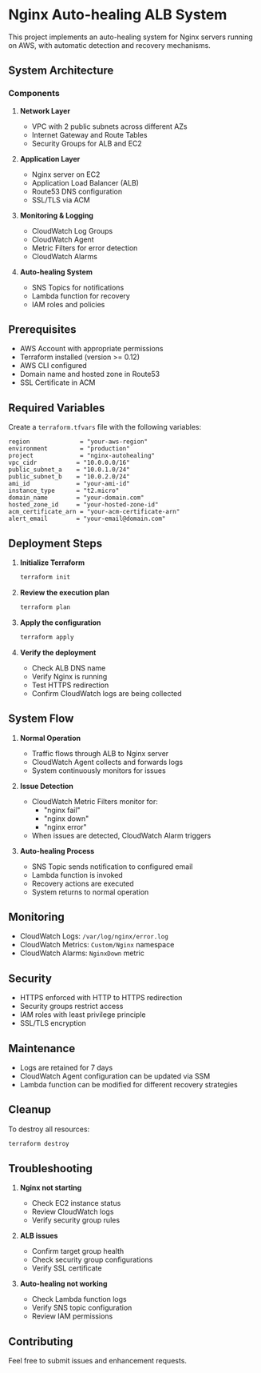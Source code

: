 # Nginx Auto-healing ALB System

This project implements an auto-healing system for Nginx servers running on AWS, with automatic detection and recovery mechanisms.

## System Architecture

### Components

1. **Network Layer**
   - VPC with 2 public subnets across different AZs
   - Internet Gateway and Route Tables
   - Security Groups for ALB and EC2

2. **Application Layer**
   - Nginx server on EC2
   - Application Load Balancer (ALB)
   - Route53 DNS configuration
   - SSL/TLS via ACM

3. **Monitoring & Logging**
   - CloudWatch Log Groups
   - CloudWatch Agent
   - Metric Filters for error detection
   - CloudWatch Alarms

4. **Auto-healing System**
   - SNS Topics for notifications
   - Lambda function for recovery
   - IAM roles and policies

## Prerequisites

- AWS Account with appropriate permissions
- Terraform installed (version >= 0.12)
- AWS CLI configured
- Domain name and hosted zone in Route53
- SSL Certificate in ACM

## Required Variables

Create a `terraform.tfvars` file with the following variables:

```hcl
region              = "your-aws-region"
environment         = "production"
project             = "nginx-autohealing"
vpc_cidr           = "10.0.0.0/16"
public_subnet_a    = "10.0.1.0/24"
public_subnet_b    = "10.0.2.0/24"
ami_id             = "your-ami-id"
instance_type      = "t2.micro"
domain_name        = "your-domain.com"
hosted_zone_id     = "your-hosted-zone-id"
acm_certificate_arn = "your-acm-certificate-arn"
alert_email        = "your-email@domain.com"
```

## Deployment Steps

1. **Initialize Terraform**
   ```bash
   terraform init
   ```

2. **Review the execution plan**
   ```bash
   terraform plan
   ```

3. **Apply the configuration**
   ```bash
   terraform apply
   ```

4. **Verify the deployment**
   - Check ALB DNS name
   - Verify Nginx is running
   - Test HTTPS redirection
   - Confirm CloudWatch logs are being collected

## System Flow

1. **Normal Operation**
   - Traffic flows through ALB to Nginx server
   - CloudWatch Agent collects and forwards logs
   - System continuously monitors for issues

2. **Issue Detection**
   - CloudWatch Metric Filters monitor for:
     - "nginx fail"
     - "nginx down"
     - "nginx error"
   - When issues are detected, CloudWatch Alarm triggers

3. **Auto-healing Process**
   - SNS Topic sends notification to configured email
   - Lambda function is invoked
   - Recovery actions are executed
   - System returns to normal operation

## Monitoring

- CloudWatch Logs: `/var/log/nginx/error.log`
- CloudWatch Metrics: `Custom/Nginx` namespace
- CloudWatch Alarms: `NginxDown` metric

## Security

- HTTPS enforced with HTTP to HTTPS redirection
- Security groups restrict access
- IAM roles with least privilege principle
- SSL/TLS encryption

## Maintenance

- Logs are retained for 7 days
- CloudWatch Agent configuration can be updated via SSM
- Lambda function can be modified for different recovery strategies

## Cleanup

To destroy all resources:
```bash
terraform destroy
```

## Troubleshooting

1. **Nginx not starting**
   - Check EC2 instance status
   - Review CloudWatch logs
   - Verify security group rules

2. **ALB issues**
   - Confirm target group health
   - Check security group configurations
   - Verify SSL certificate

3. **Auto-healing not working**
   - Check Lambda function logs
   - Verify SNS topic configuration
   - Review IAM permissions

## Contributing

Feel free to submit issues and enhancement requests. 